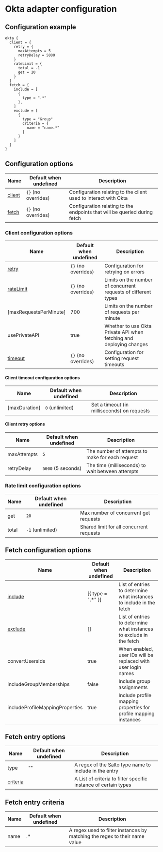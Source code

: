 # Okta adapter configuration
## Configuration example
```hcl
okta {
  client = {
    retry = {
      maxAttempts = 5
      retryDelay = 5000
    }
    rateLimit = {
      total = -1
      get = 20
    }
  }
  fetch = {
    include = [
      {
        type = ".*"
      },
    ]
    exclude = [
      {
        type = "Group"
        criteria = {
          name = "name.*"
        }
      }
    ]
  }
}
```

## Configuration options

| Name                                                     | Default when undefined        | Description
| ---------------------------------------------------------| ------------------------------| -----------
| [client](#client-configuration-options)                  | `{}` (no overrides)             | Configuration relating to the client used to interact with Okta
| [fetch](#fetch-configuration-options)                    | `{}` (no overrides)             | Configuration relating to the endpoints that will be queried during fetch

### Client configuration options

| Name                                                          | Default when undefined   | Description
|---------------------------------------------------------------|--------------------------|------------
| [retry](#retry-configuration-options)                         | `{}` (no overrides)      | Configuration for retrying on errors
| [rateLimit](#rate-limit-configuration-options)                | `{}` (no overrides)      | Limits on the number of concurrent requests of different types
| [maxRequestsPerMinute]                                        |  700                     | Limits on the number of requests per minute
| usePrivateAPI                                                 | true                     | Whether to use Okta Private API when fetching and deploying changes
| [timeout](#client-timeout-configuration-options)              | `{}` (no overrides)      | Configuration for setting request timeouts

#### Client timeout configuration options

| Name           | Default when undefined | Description
|----------------|------------------------|------------
| [maxDuration]  | `0` (unlimited)     | Set a timeout (in milliseconds) on requests

#### Client retry options

| Name           | Default when undefined | Description
|----------------|------------------------|------------
| maxAttempts    | `5`                    | The number of attempts to make for each request
| retryDelay     | `5000` (5 seconds)     | The time (milliseconds) to wait between attempts

### Rate limit configuration options

| Name                                                        | Default when undefined                           | Description
| ------------------------------------------------------------| -------------------------------------------------| -----------
| get                                                         | `20`                                             | Max number of concurrent get requests
| total                                                       | `-1` (unlimited)                                 | Shared limit for all concurrent requests

## Fetch configuration options

| Name                                        | Default when undefined            | Description
|---------------------------------------------|-----------------------------------|------------
| [include](#fetch-entry-options)             | [{ type = ".*" }]                 | List of entries to determine what instances to include in the fetch
| [exclude](#fetch-entry-options)             | []                                | List of entries to determine what instances to exclude in the fetch
| convertUsersIds                             | true                              | When enabled, user IDs will be replaced with user login names
| includeGroupMemberships                     | false                             | Include group assignments
| includeProfileMappingProperties             | true                              | Include profile mapping properties for profile mapping instances

## Fetch entry options

| Name                                        | Default when undefined            | Description
|---------------------------------------------|-----------------------------------|------------
| type                                        | ""                                | A regex of the Salto type name to include in the entry
| [criteria](#fetch-entry-criteria)           |                                   | A List of criteria to filter specific instance of certain types

## Fetch entry criteria

| Name                                        | Default when undefined            | Description
|---------------------------------------------|-----------------------------------|------------
| name                                        | .*                                | A regex used to filter instances by matching the regex to their name value
